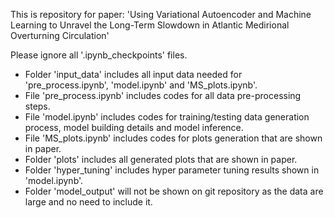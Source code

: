 This is repository for paper: 'Using Variational Autoencoder and Machine Learning to Unravel the Long-Term Slowdown in Atlantic Medirional Overturning Circulation'

Please ignore all '.ipynb_checkpoints' files.

* Folder 'input_data' includes all input data needed for 'pre_process.ipynb', 'model.ipynb' and 'MS_plots.ipynb'.
* File 'pre_process.ipynb' includes codes for all data pre-processing steps.
* File 'model.ipynb' includes codes for training/testing data generation process, model building details and model inference.
* File 'MS_plots.ipynb' includes codes for plots generation that are shown in paper.
* Folder 'plots' includes all generated plots that are shown in paper.
* Folder 'hyper_tuning' includes hyper parameter tuning results shown in 'model.ipynb'.
* Folder 'model_output' will not be shown on git repository as the data are large and no need to include it.